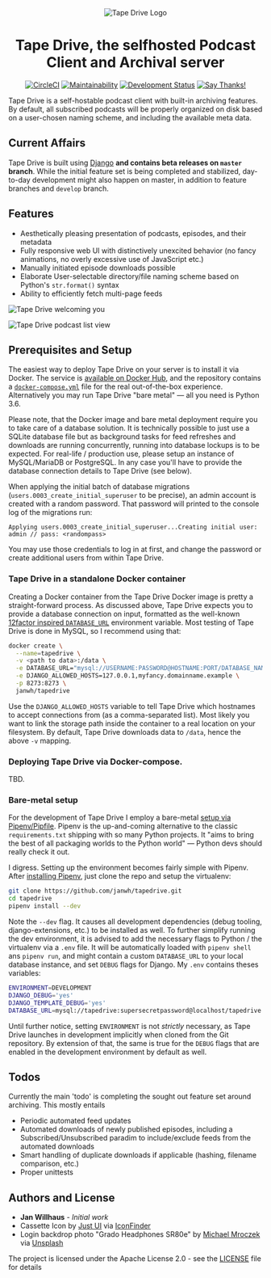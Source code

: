 
<div align="center">
<img src="assets/img/icon@2x.png" alt="Tape Drive Logo" />
<h1>Tape Drive, the selfhosted Podcast Client and Archival server</h1>

[![CircleCI](https://img.shields.io/circleci/project/github/janw/tapedrive.svg)](https://circleci.com/gh/janw/tapedrive/tree/master)
[![Maintainability](https://img.shields.io/codeclimate/maintainability/janw/tapedrive.svg)](https://codeclimate.com/github/janw/tapedrive)
[![Development Status](https://img.shields.io/badge/status-beta-yellow.svg)](https:///github.com/janw/tapedrive/issues)
[![Say Thanks!](https://img.shields.io/badge/Say%20Thanks-!-1EAEDB.svg)](https://saythanks.io/to/janwh)

</div>

Tape Drive is a self-hostable podcast client with built-in archiving features. By default, all subscribed podcasts will be properly organized on disk based on a user-chosen naming scheme, and including the available meta data.

## Current Affairs

Tape Drive is built using [Django](https://djangoproject.com) **and contains beta releases on `master` branch**. While the initial feature set is being completed and stabilized, day-to-day development might also happen on master, in addition to feature branches and `develop` branch.


## Features

* Aesthetically pleasing presentation of podcasts, episodes, and their metadata
* Fully responsive web UI with distinctively unexcited behavior (no fancy animations, no overly excessive use of JavaScript etc.)
* Manually initiated episode downloads possible
* Elaborate User-selectable directory/file naming scheme based on Python's `str.format()` syntax
* Ability to efficiently fetch multi-page feeds

![Tape Drive welcoming you](assets/img/screenshots/welcome.png)

![Tape Drive podcast list view](assets/img/screenshots/podcasts-list.png)

## Prerequisites and Setup

The easiest way to deploy Tape Drive on your server is to install it via Docker. The service is [available on Docker Hub](https://hub.docker.com/r/janwh/tapedrive/), and the repository contains a [`docker-compose.yml`](docker-compose.yml) file for the real out-of-the-box experience. Alternatively you may run Tape Drive "bare metal" — all you need is Python 3.6.

Please note, that the Docker image and bare metal deployment require you to take care of a database solution. It is technically possible to just use a SQLite database file but as background tasks for feed refreshes and downloads are running concurrently, running into database lockups is to be expected. For real-life / production use, please setup an instance of MySQL/MariaDB or PostgreSQL. In any case you'll have to provide the database connection details to Tape Drive (see below).

When applying the initial batch of database migrations (`users.0003_create_initial_superuser` to be precise), an admin account is created with a random password. That password will printed to the console log of the migrations run:

```
Applying users.0003_create_initial_superuser...Creating initial user: admin // pass: <randompass>
```

You may use those credentials to log in at first, and change the password or create additional users from within Tape Drive.

### Tape Drive in a standalone Docker container

Creating a Docker container from the Tape Drive Docker image is pretty a straight-forward process. As discussed above, Tape Drive expects you to provide a database connection on input, formatted as the well-known [12factor inspired `DATABASE_URL`](https://github.com/kennethreitz/dj-database-url#url-schema) environment variable. Most testing of Tape Drive is done in MySQL, so I recommend using that:

```bash
docker create \
  --name=tapedrive \
  -v <path to data>:/data \
  -e DATABASE_URL="mysql://USERNAME:PASSWORD@HOSTNAME:PORT/DATABASE_NAME" \
  -e DJANGO_ALLOWED_HOSTS=127.0.0.1,myfancy.domainname.example \
  -p 8273:8273 \
  janwh/tapedrive
```

Use the `DJANGO_ALLOWED_HOSTS` variable to tell Tape Drive which hostnames to accept connections from (as a comma-separated list). Most likely you want to link the storage path inside the container to a real location on your filesystem. By default, Tape Drive downloads data to `/data`, hence the above `-v` mapping.

### Deploying Tape Drive via Docker-compose.

TBD.

### Bare-metal setup

For the development of Tape Drive I employ a bare-metal [setup via Pipenv/Pipfile](https://docs.pipenv.org). Pipenv is the up-and-coming alternative to the classic `requirements.txt` shipping with so many Python projects. It "aims to bring the best of all packaging worlds to the Python world" — Python devs should really check it out.

I digress. Setting up the environment becomes fairly simple with Pipenv. After [installing Pipenv](https://docs.pipenv.org/install/#installing-pipenv), just clone the repo and setup the virtualenv:

```bash
git clone https://github.com/janwh/tapedrive.git
cd tapedrive
pipenv install --dev
```

Note the `--dev` flag. It causes all development dependencies (debug tooling, django-extensions, etc.) to be installed as well. To further simplify running the dev environment, it is advised to add the necessary flags to Python / the virtualenv via a `.env` file. It will be automatically loaded with `pipenv shell` ans `pipenv run`, and might contain a custom `DATABASE_URL` to your local database instance, and set `DEBUG` flags for Django. My `.env` contains theses variables:

```bash
ENVIRONMENT=DEVELOPMENT
DJANGO_DEBUG='yes'
DJANGO_TEMPLATE_DEBUG='yes'
DATABASE_URL=mysql://tapedrive:supersecretpassword@localhost/tapedrive
```

Until further notice, setting `ENVIRONMENT` is not *strictly* necessary, as Tape Drive launches in development implicitly when cloned from the Git repository. By extension of that, the same is true for the `DEBUG` flags that are enabled in the development environment by default as well.

## Todos

Currently the main 'todo' is completing the sought out feature set around archiving. This mostly entails

* Periodic automated feed updates
* Automated downloads of newly published episodes, including a Subscribed/Unsubscribed paradim to include/exclude feeds from the automated downloads
* Smart handling of duplicate downloads if applicable (hashing, filename comparison, etc.)
* Proper unittests


## Authors and License

* **Jan Willhaus** - *Initial work*
* Cassette Icon by [Just UI](https://www.behance.net/Just_UI) via [IconFinder](https://www.iconfinder.com/icons/669942/audio_cassette_multimedia_music_icon)
* Login backdrop photo "Grado Headphones SR80e" by [Michael Mroczek](https://michaelmroczek.com/?utm_medium=referral&utm_source=unsplash) via [Unsplash](https://unsplash.com/@michaelmroczek?utm_source=unsplash&utm_medium=referral&utm_content=creditCopyText)

The project is licensed under the Apache License 2.0 - see the [LICENSE](LICENSE) file for details
